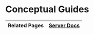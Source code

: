 # Conceptual Guides

| Related Pages | [Server Docs](https://github.com/triton-inference-server/server/tree/main/docs#triton-inference-server-documentation) |
| ------------ | --------------- |
